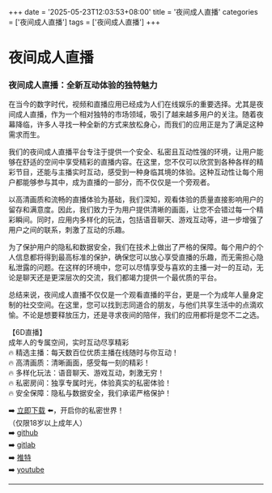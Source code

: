 +++
date = '2025-05-23T12:03:53+08:00'
title = '夜间成人直播'
categories = ['夜间成人直播']
tags = ['夜间成人直播']
+++

# 夜间成人直播

### 夜间成人直播：全新互动体验的独特魅力

在当今的数字时代，视频和直播应用已经成为人们在线娱乐的重要选择。尤其是夜间成人直播，作为一个相对独特的市场领域，吸引了越来越多用户的关注。随着夜幕降临，许多人寻找一种全新的方式来放松身心，而我们的应用正是为了满足这种需求而生。

我们的夜间成人直播平台专注于提供一个安全、私密且互动性强的环境，让用户能够在舒适的空间中享受精彩的直播内容。在这里，您不仅可以欣赏到各种各样的精彩节目，还能与主播实时互动，感受到一种身临其境的体验。这种互动性让每个用户都能够参与其中，成为直播的一部分，而不仅仅是一个旁观者。

以高清画质和流畅的直播体验为基础，我们深知，观看体验的质量直接影响用户的留存和满意度。因此，我们致力于为用户提供清晰的画面，让您不会错过每一个精彩瞬间。同时，应用内多样化的玩法，包括语音聊天、游戏互动等，进一步增强了用户之间的联系，刺激了互动的乐趣。

为了保护用户的隐私和数据安全，我们在技术上做出了严格的保障。每个用户的个人信息都将得到最高标准的保护，确保您可以放心享受直播的乐趣，而无需担心隐私泄露的问题。在这样的环境中，您可以尽情享受与喜欢的主播一对一的互动，无论是聊天还是更深层次的交流，我们都竭力提供一个最优质的平台。

总结来说，夜间成人直播不仅仅是一个观看直播的平台，更是一个为成年人量身定制的社交空间。在这里，您可以找到志同道合的朋友，与他们共享生活中的点滴欢愉。不论是想要释放压力，还是寻求夜间的陪伴，我们的应用都将是您不二之选。

【6D直播】  
成年人的专属空间，实时互动尽享精彩  
🔥 精选主播：每天数百位优质主播在线随时与你互动！  
🔥 高清画质：清晰画面，感受每一刻的精彩！  
🔥 多样化玩法：语音聊天、游戏互动，刺激无穷！  
🔥 私密房间：独享专属时光，体验真实的私密体验！  
🔥 安全保障：隐私与数据安全，我们承诺严格保护！  

➡️ [立即下载](https://down123.s3.ap-east-1.amazonaws.com/down/down.html?channelCode=blog) ⬅️，开启你的私密世界！  
（仅限18岁以上成年人）  
➡️ [github](https://aldult-live.github.io/)  
➡️ [gitlab](https://seo-09598d.gitlab.io/)  
➡️ [推特](https://x.com/wegame33)  
➡️ [youtube](https://www.youtube.com/@6Dlive)  

---
